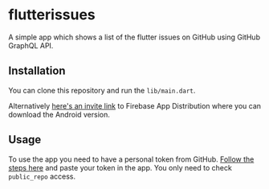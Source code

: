 # flutterissues

A simple app which shows a list of the flutter issues on GitHub using GitHub GraphQL API.

## Installation

You can clone this repository and run the `lib/main.dart`.

Alternatively [here's an invite link](https://appdistribution.firebase.dev/i/4051ed429de9e3c9) to Firebase App Distribution where you can download the Android version.

## Usage

To use the app you need to have a personal token from GitHub. [Follow the steps here](https://docs.github.com/en/authentication/keeping-your-account-and-data-secure/creating-a-personal-access-token) and paste your token in the app. You only need to check `public_repo` access.